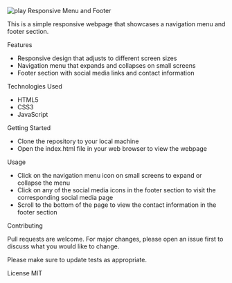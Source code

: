 ![play](https://github.com/AugustineTamba/Responsive-Menu-and-Footer-for-a-Website/assets/51299834/7ef0f4bb-23fd-483b-8de4-7040e1d0e1e3)
Responsive Menu and Footer

This is a simple responsive webpage that showcases a navigation menu and footer section.

Features

* Responsive design that adjusts to different screen sizes
* Navigation menu that expands and collapses on small screens
* Footer section with social media links and contact information

Technologies Used

* HTML5
* CSS3
* JavaScript

Getting Started

* Clone the repository to your local machine
* Open the index.html file in your web browser to view the webpage

Usage

* Click on the navigation menu icon on small screens to expand or collapse the menu
* Click on any of the social media icons in the footer section to visit the corresponding social media page
* Scroll to the bottom of the page to view the contact information in the footer section

Contributing

Pull requests are welcome. For major changes, please open an issue first to discuss what you would like to change.

Please make sure to update tests as appropriate.

License
MIT
